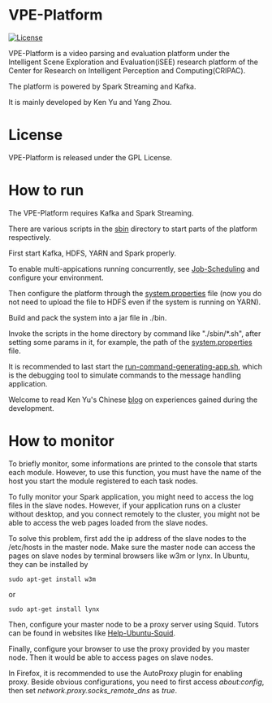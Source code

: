 # VPE-Platform

[![License](https://img.shields.io/aur/license/yaourt.svg)](LICENSE)

VPE-Platform is a video parsing and evaluation platform under the Intelligent Scene Exploration and Evaluation(iSEE) research platform of the Center for Research on Intelligent Perception and Computing(CRIPAC). 

The platform is powered by Spark Streaming and Kafka.

It is mainly developed by Ken Yu and Yang Zhou.

# License

VPE-Platform is released under the GPL License.

# How to run

The VPE-Platform requires Kafka and Spark Streaming.

There are various scripts in the [sbin](sbin) directory to start parts of the platform respectively.

First start Kafka, HDFS, YARN and Spark properly.

To enable multi-appications running concurrently, see [Job-Scheduling](https://spark.apache.org/docs/1.2.0/job-scheduling.html) and configure your environment.

Then configure the platform through the [system.properties](system.properties) file (now you do not need to upload the file to HDFS even if the system is running on YARN).

Build and pack the system into a jar file in ./bin.

Invoke the scripts in the home directory by command like "./sbin/*.sh", after setting some params in it, for example, the path of the [system.properties](system.properties) file.

It is recommended to last start the [run-command-generating-app.sh](sbin/run-command-generating-app.sh), which is the debugging tool to simulate commands to the message handling application.

Welcome to read Ken Yu's Chinese [blog](http://blog.csdn.net/kyu_115s/article/details/51887223) on experiences gained during the development.

# How to monitor

To briefly monitor, some informations are printed to the console that starts each module. However, to use this function, you must have the name of the host you start the module registered to each task nodes.

To fully monitor your Spark application, you might need to access the log files in the slave nodes. However, if your application runs on a cluster without desktop, and you connect remotely to the cluster, you might not be able to access the web pages loaded from the slave nodes.

To solve this problem, first add the ip address of the slave nodes to the /etc/hosts in the master node. Make sure the master node can access the pages on slave nodes by terminal browsers like w3m or lynx. In Ubuntu, they can be installed by
```shell
sudo apt-get install w3m
```
or
```shell
sudo apt-get install lynx
```

Then, configure your master node to be a proxy server using Squid. Tutors can be found in websites like [Help-Ubuntu-Squid](https://help.ubuntu.com/community/Squid).

Finally, configure your browser to use the proxy provided by you master node. Then it would be able to access pages on slave nodes.

In Firefox, it is recommended to use the AutoProxy plugin for enabling proxy. Beside obvious configurations, you need to first access *about:config*, then set *network.proxy.socks_remote_dns* as *true*.
